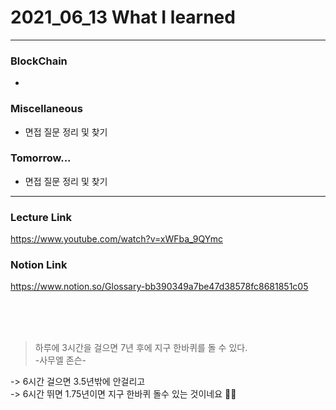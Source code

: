 # 2021_06_13 What I learned

-----

### BlockChain

* 

### Miscellaneous

* 면접 질문 정리 및 찾기

### Tomorrow...

* 면접 질문 정리 및 찾기


-----

### Lecture Link

<https://www.youtube.com/watch?v=xWFba_9QYmc>

### Notion Link

<https://www.notion.so/Glossary-bb390349a7be47d38578fc8681851c05>




<br>
<br>

<br>

> 하루에 3시간을 걸으면 7년 후에 지구 한바퀴를 돌 수 있다.<br>  -사무엘 존슨-

-> 6시간 걸으면 3.5년밖에 안걸리고<br>
-> 6시간 뛰면 1.75년이면 지구 한바퀴 돌수 있는 것이네요 🏃‍♂️
